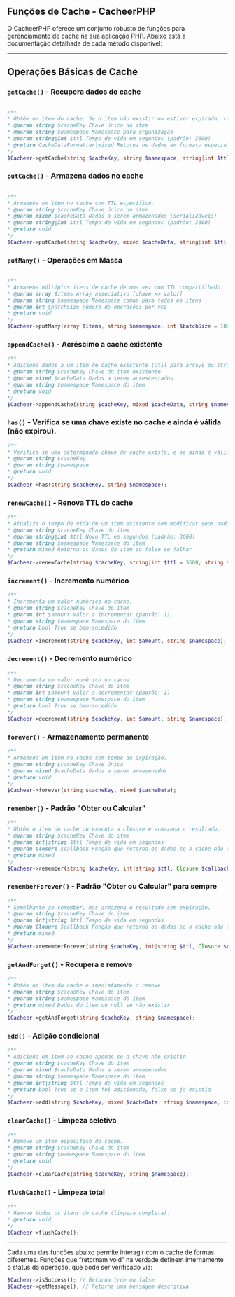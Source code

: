 ## Funções de Cache - CacheerPHP

O CacheerPHP oferece um conjunto robusto de funções para gerenciamento de cache na sua aplicação PHP. Abaixo está a documentação detalhada de cada método disponível:

---

## Operações Básicas de Cache

### `getCache()` - Recupera dados do cache

```php

/**
* Obtém um item do cache. Se o item não existir ou estiver expirado, retorna null.
* @param string $cacheKey Chave única do item
* @param string $namespace Namespace para organização
* @param string|int $ttl Tempo de vida em segundos (padrão: 3600)
* @return CacheDataFormatter|mixed Retorna os dados em formato especial ou valor bruto
*/
$Cacheer->getCache(string $cacheKey, string $namespace, string|int $ttl = 3600);
```

### `putCache()` - Armazena dados no cache

```php

/**
* Armazena um item no cache com TTL específico.
* @param string $cacheKey Chave única do item
* @param mixed $cacheData Dados a serem armazenados (serializáveis)
* @param string|int $ttl Tempo de vida em segundos (padrão: 3600)
* @return void
*/
$Cacheer->putCache(string $cacheKey, mixed $cacheData, string|int $ttl = 3600);
```

### `putMany()` - Operações em Massa

```php

/**
* Armazena múltiplos itens de cache de uma vez com TTL compartilhado.
* @param array $items Array associativo [chave => valor]
* @param string $namespace Namespace comum para todos os itens
* @param int $batchSize número de operações por vez
* @return void
*/
$Cacheer->putMany(array $items, string $namespace, int $batchSize = 100);
```

### `appendCache()` - Acréscimo a cache existente

```php
/**
* Adiciona dados a um item de cache existente (útil para arrays ou strings).
* @param string $cacheKey Chave do item existente
* @param mixed $cacheData Dados a serem acrescentados
* @param string $namespace Namespace do item
* @return void
*/
$Cacheer->appendCache(string $cacheKey, mixed $cacheData, string $namespace);
```

### `has()` - Verifica se uma chave existe no cache e ainda é válida (não expirou).

```php
/**
* Verifica se uma determinada chave de cache existe, e se ainda é válida.
* @param string $cacheKey
* @param string $namespace
* @return void
*/
$Cacheer->has(string $cacheKey, string $namespace);
```

### `renewCache()` - Renova TTL do cache


```php
/**
* Atualiza o tempo de vida de um item existente sem modificar seus dados.
* @param string $cacheKey Chave do item
* @param string|int $ttl Novo TTL em segundos (padrão: 3600)
* @param string $namespace Namespace do item
* @return mixed Retorna os dados do item ou false se falhar
*/
$Cacheer->renewCache(string $cacheKey, string|int $ttl = 3600, string $namespace);
```

### `increment()` - Incremento numérico

```php
/**
* Incrementa um valor numérico no cache.
* @param string $cacheKey Chave do item
* @param int $amount Valor a incrementar (padrão: 1)
* @param string $namespace Namespace do item
* @return bool True se bem-sucedido
*/
$Cacheer->increment(string $cacheKey, int $amount, string $namespace);
```

### `decrement()` - Decremento numérico

```php
/**
* Decrementa um valor numérico no cache.
* @param string $cacheKey Chave do item
* @param int $amount Valor a decrementar (padrão: 1)
* @param string $namespace Namespace do item
* @return bool True se bem-sucedido
*/
$Cacheer->decrement(string $cacheKey, int $amount, string $namespace);
```

### `forever()` - Armazenamento permanente

```php
/**
* Armazena um item no cache sem tempo de expiração.
* @param string $cacheKey Chave única
* @param mixed $cacheData Dados a serem armazenados
* @return void
*/
$Cacheer->forever(string $cacheKey, mixed $cacheData);
```

### `remember()` - Padrão "Obter ou Calcular"

```php
/**
* Obtém o item do cache ou executa a closure e armazena o resultado.
* @param string $cacheKey Chave do item
* @param int|string $ttl Tempo de vida em segundos
* @param Closure $callback Função que retorna os dados se o cache não existir
* @return mixed
*/
$Cacheer->remember(string $cacheKey, int|string $ttl, Closure $callback);
```

### `rememberForever()` - Padrão "Obter ou Calcular" para sempre 

```php
/**
* Semelhante ao remember, mas armazena o resultado sem expiração.
* @param string $cacheKey Chave do item
* @param int|string $ttl Tempo de vida em segundos
* @param Closure $callback Função que retorna os dados se o cache não existir
* @return mixed
*/
$Cacheer->rememberForever(string $cacheKey, int|string $ttl, Closure $callback);
```

### `getAndForget()` - Recupera e remove


```php
/**
* Obtém um item do cache e imediatamente o remove.
* @param string $cacheKey Chave do item
* @param string $namespace Namespace do item
* @return mixed Dados do item ou null se não existir
*/
$Cacheer->getAndForget(string $cacheKey, string $namespace);
```

### `add()` - Adição condicional

```php
/**
* Adiciona um item ao cache apenas se a chave não existir.
* @param string $cacheKey Chave do item
* @param mixed $cacheData Dados a serem armazenados
* @param string $namespace Namespace do item
* @param int|string $ttl Tempo de vida em segundos
* @return bool True se o item foi adicionado, false se já existia
*/
$Cacheer->add(string $cacheKey, mixed $cacheData, string $namespace, int|string $ttl);
```

### `clearCache()` - Limpeza seletiva


```php
/**
* Remove um item específico do cache.
* @param string $cacheKey Chave do item
* @param string $namespace Namespace do item
* @return void
*/
$Cacheer->clearCache(string $cacheKey, string $namespace);
```

### `flushCache()` - Limpeza total

```php
/**
* Remove todos os itens do cache (limpeza completa).
* @return void
*/
$Cacheer->flushCache();
```
---

Cada uma das funções abaixo permite interagir com o cache de formas diferentes. Funções que “retornam void” na verdade definem internamente o status da operação, que pode ser verificado via:

```php
$Cacheer->isSuccess(); // Retorna true ou false
$Cacheer->getMessage(); // Retorna uma mensagem descritiva
```